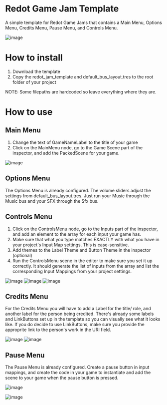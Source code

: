 # Redot Game Jam Template
A simple template for Redot Game Jams that contains a Main Menu, Options Menu, Credits Menu, Pause Menu, and Controls Menu. 

![image](https://github.com/user-attachments/assets/9e34f6e0-cdf3-41d4-bf93-3afafedd61b3)



# How to install
1) Download the template
2) Copy the redot_jam_template and default_bus_layout.tres to the root folder of your project

NOTE: Some filepaths are hardcoded so leave everything where they are.


# How to use


## Main Menu
1) Change the text of GameNameLabel to the title of your game
2) Click on the MainMenu node, go to the Game Scene part of the inspector, and add the PackedScene for your game.

![image](https://github.com/user-attachments/assets/64225800-6142-474e-bc25-0bff193bf71e)


## Options Menu
The Options Menu is already configured. The volume sliders adjust the settings from default_bus_layout.tres. Just run your Music through the Music bus and your SFX through the Sfx bus.


## Controls Menu
1) Click on the ControlsMenu node, go to the Inputs part of the inspector, and add an element to the array for each input your game has.
2) Make sure that what you type matches EXACTLY with what you have in your project's Input Map settings. This is case-sensitive.
3) Add themes to the Label Theme and Button Theme in the inspector (optional)
4) Run the ControlsMenu scene in the editor to make sure you set it up correctly. It should generate the list of inputs from the array and list the corresponding Input Mappings from your project settings.

![image](https://github.com/user-attachments/assets/41f213b8-5f52-4663-a499-4957bbe901f6)
![image](https://github.com/user-attachments/assets/845e4eff-ce5f-4853-bf8b-da161909de70)
![image](https://github.com/user-attachments/assets/c631e4f1-435f-4e04-8345-edecb7e6fc93)


## Credits Menu
For the Credits Menu you will have to add a Label for the title/ role, and another label for the person being credited. There's already some labels and LinkButtons set up in the template so you can visually see what it looks like. If you do decide to use LinkButtons, make sure you provide the approprite link to the person's work in the URI field.

![image](https://github.com/user-attachments/assets/54a1fbe8-f580-4ff5-81ff-9ddc3f89f33f)
![image](https://github.com/user-attachments/assets/f45340b3-05a2-4b3b-9dcf-aa8132603ed9)


## Pause Menu
The Pause Menu is already configured. Create a pause button in input mappings, and create the code in your game to instantiate and add the scene to your game when the pause button is pressed.

![image](https://github.com/user-attachments/assets/6b6d2d2f-ac84-477a-b804-fb973b6ca4fd)

![image](https://github.com/user-attachments/assets/187071b5-9605-416c-942f-7dc6b2d97168)
